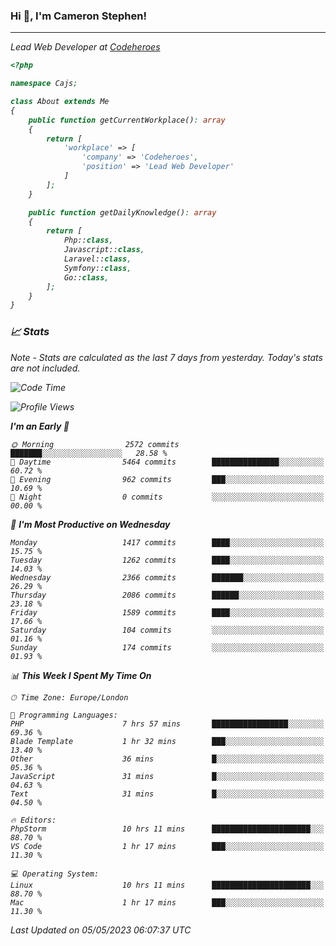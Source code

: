 ### Hi 👋, I'm Cameron Stephen!
<hr>
<p><em>Lead Web Developer at <a href="https://codeheroes.co.uk">Codeheroes</a></p>


```php
<?php

namespace Cajs;

class About extends Me
{
    public function getCurrentWorkplace(): array
    {
        return [
            'workplace' => [
                'company' => 'Codeheroes',
                'position' => 'Lead Web Developer'
            ]
        ];
    }

    public function getDailyKnowledge(): array
    {
        return [
            Php::class,
            Javascript::class,
            Laravel::class,
            Symfony::class,
            Go::class,
        ];
    }
}
```

### 📈 Stats
<p><em>Note - Stats are calculated as the last 7 days from yesterday. Today's stats are not included.</em></p>


<!--START_SECTION:waka-->
![Code Time](http://img.shields.io/badge/Code%20Time-3%2C357%20hrs%2051%20mins-blue)

![Profile Views](http://img.shields.io/badge/Profile%20Views-0-blue)

**I'm an Early 🐤** 

```text
🌞 Morning                2572 commits        ███████░░░░░░░░░░░░░░░░░░   28.58 % 
🌆 Daytime                5464 commits        ███████████████░░░░░░░░░░   60.72 % 
🌃 Evening                962 commits         ███░░░░░░░░░░░░░░░░░░░░░░   10.69 % 
🌙 Night                  0 commits           ░░░░░░░░░░░░░░░░░░░░░░░░░   00.00 % 
```
📅 **I'm Most Productive on Wednesday** 

```text
Monday                   1417 commits        ████░░░░░░░░░░░░░░░░░░░░░   15.75 % 
Tuesday                  1262 commits        ████░░░░░░░░░░░░░░░░░░░░░   14.03 % 
Wednesday                2366 commits        ███████░░░░░░░░░░░░░░░░░░   26.29 % 
Thursday                 2086 commits        ██████░░░░░░░░░░░░░░░░░░░   23.18 % 
Friday                   1589 commits        ████░░░░░░░░░░░░░░░░░░░░░   17.66 % 
Saturday                 104 commits         ░░░░░░░░░░░░░░░░░░░░░░░░░   01.16 % 
Sunday                   174 commits         ░░░░░░░░░░░░░░░░░░░░░░░░░   01.93 % 
```


📊 **This Week I Spent My Time On** 

```text
🕑︎ Time Zone: Europe/London

💬 Programming Languages: 
PHP                      7 hrs 57 mins       █████████████████░░░░░░░░   69.36 % 
Blade Template           1 hr 32 mins        ███░░░░░░░░░░░░░░░░░░░░░░   13.40 % 
Other                    36 mins             █░░░░░░░░░░░░░░░░░░░░░░░░   05.36 % 
JavaScript               31 mins             █░░░░░░░░░░░░░░░░░░░░░░░░   04.63 % 
Text                     31 mins             █░░░░░░░░░░░░░░░░░░░░░░░░   04.50 % 

🔥 Editors: 
PhpStorm                 10 hrs 11 mins      ██████████████████████░░░   88.70 % 
VS Code                  1 hr 17 mins        ███░░░░░░░░░░░░░░░░░░░░░░   11.30 % 

💻 Operating System: 
Linux                    10 hrs 11 mins      ██████████████████████░░░   88.70 % 
Mac                      1 hr 17 mins        ███░░░░░░░░░░░░░░░░░░░░░░   11.30 % 
```


 Last Updated on 05/05/2023 06:07:37 UTC
<!--END_SECTION:waka-->

